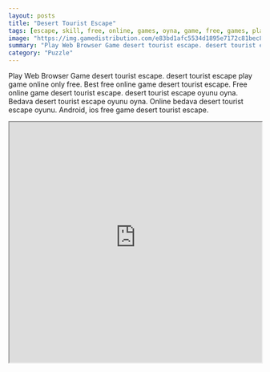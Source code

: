 ```yaml
---
layout: posts
title: "Desert Tourist Escape"
tags: [escape, skill, free, online, games, oyna, game, free, games, play, play, games]
image: "https://img.gamedistribution.com/e83bd1afc5534d1895e7172c81bec813.jpg"
summary: "Play Web Browser Game desert tourist escape. desert tourist escape play game online only free. Best free online game desert tourist escape. Free online game desert tourist escape. desert tourist escape oyunu oyna. Bedava desert tourist escape oyunu oyna. Online bedava desert tourist escape oyunu. Android, ios free game desert tourist escape."
category: "Puzzle"
---
```


Play Web Browser Game desert tourist escape. desert tourist escape play game online only free. Best free online game desert tourist escape. Free online game desert tourist escape. desert tourist escape oyunu oyna. Bedava desert tourist escape oyunu oyna. Online bedava desert tourist escape oyunu. Android, ios free game desert tourist escape.

<iframe width="100%" height="480px;" src="https://flash.gamedistribution.com?game=e83bd1afc5534d1895e7172c81bec813"></iframe>